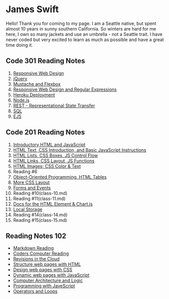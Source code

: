 # James Swift

Hello! Thank you for coming to my page. I am a Seattle native, but spent almost 10 years in sunny southern California. So winters are hard for me here, I own so many jackets and use an umbrella - not a Seattle trait. I have never coded but very excited to learn as much as possible and have a great time doing it.

## Code 301 Reading Notes
1. [Responsive Web Design](class-01.md)
2. [jQuery](class-02.md)
3. [Mustache and Flexbox](class-03.md)
4. [Responsive Web Design and Regular Expressions](class-04.md)
5. [Heroku Deployment](class-05.md)
6. [Node.js](class-06.md)
7. [REST - Representational State Transfer](class-07.md)
8. [SQL](class-08.md)
11. [EJS](class-11.md)

## Code 201 Reading Notes

1. [Introductory HTML and JavaScript](class-01.md)
2. [HTML Text, CSS Introduction, and Basic JavaScript Instructions](class-02.md)
3. [HTML Lists, CSS Boxes, JS Control Flow](class-3.md)
4. [HTML Links, CSS Layout, JS Functions](class-4.md)
5. [HTML Images; CSS Color & Text](class-5.md)
6. Reading #6
7. [Object-Oriented Programming, HTML Tables](class-7.md)
8. [More CSS Layout](class-08.md)
9. [Forms and Events](class-09.md)
10. Reading #10(class-10.md)
11. Reading #11(class-11.md)
12. [Docs for the HTML <canvas> Element & Chart.js](class-12.md)
13. [Local Storage](class-13.md)
14. Reading #14(class-14.md)
15. Reading #15(class-15.md)

## Reading Notes 102

- [Markdown Reading](learning-markdown.md)
- [Coders Computer Reading](coders-computer.md)
- [Revisions in the Cloud](revisions-and-the-cloud-notes.md)
- [Structure web pages with HTML](HTML.md)
- [Design web pages with CSS](reading-5.md)
- [Dynamic web pages with JavaScript](JavaScript.md)
- [Computer Architecture and Logic](Computer-Architecture-and-Logic.md)
- [Programming with JaveScript](programming-with-JS.md)
- [Operators and Loops](Operators-and-Loops.md)
